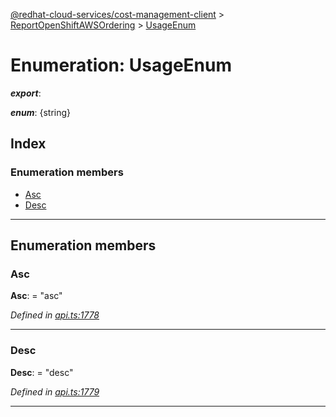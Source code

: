 [@redhat-cloud-services/cost-management-client](../README.md) > [ReportOpenShiftAWSOrdering](../modules/reportopenshiftawsordering.md) > [UsageEnum](../enums/reportopenshiftawsordering.usageenum.md)

# Enumeration: UsageEnum

*__export__*: 

*__enum__*: {string}

## Index

### Enumeration members

* [Asc](reportopenshiftawsordering.usageenum.md#asc)
* [Desc](reportopenshiftawsordering.usageenum.md#desc)

---

## Enumeration members

<a id="asc"></a>

###  Asc

**Asc**:  = "asc"

*Defined in [api.ts:1778](https://github.com/rvsia/javascript-clients/blob/master/packages/cost-management/api.ts#L1778)*

___
<a id="desc"></a>

###  Desc

**Desc**:  = "desc"

*Defined in [api.ts:1779](https://github.com/rvsia/javascript-clients/blob/master/packages/cost-management/api.ts#L1779)*

___

